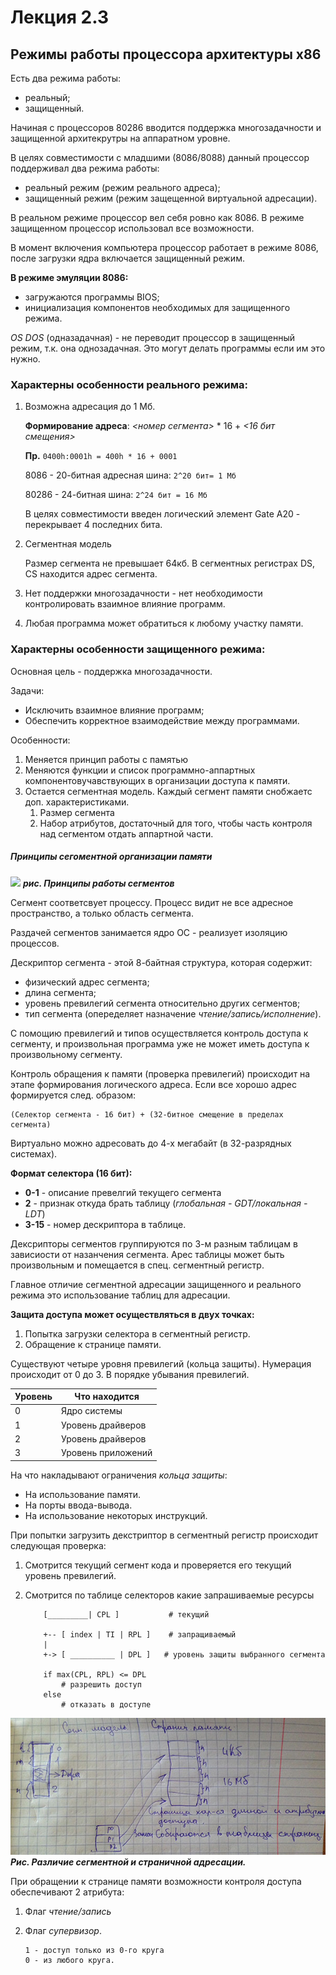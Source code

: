 # Лекция 2.3

## Режимы работы процессора архитектуры x86

Есть два режима работы:

- реальный;
- защищенный.

Начиная с процессоров 80286 вводится поддержка многозадачности и защищенной архитекрутры на аппаратном уровне.

В целях совместимости с младшими (8086/8088) данный процессор поддерживал два режима работы:

- реальный режим (режим реального адреса);
- защищенный режим (режим защещенной виртуальной адресации).

В реальном режиме процессор вел себя ровно как 8086. В режиме защищенном процессор использовал все возможности.

В момент включения компьютера процессор работает в режиме 8086, после загрузки ядра включается защищенный режим.

**В режиме эмуляции 8086:**

- загружаются программы BIOS;
- инициализация компонентов необходимых для защищенного режима.

*OS DOS* (одназадачная) - не переводит процессор в защищенный режим, т.к. она однозадачная. Это могут делать программы если им это нужно.

### Характерны особенности реального режима:

1. Возможна адресация до 1 Мб.

	**Формирование адреса**: *<номер сегмента>* * 16 + *<16 бит смещения>*
	
	**Пр.** `0400h:0001h = 400h * 16 + 0001`
	
	8086 - 20-битная адресная шина: `2^20 бит= 1 Мб`
	
	80286 - 24-битная шина: `2^24 бит = 16 Мб`
	
	В целях совместимости введен логический элемент Gate A20 - перекрывает 4 	последних бита.
	
	
2. Сегментная модель

	Размер сегмента не превышает 64кб. В сегментных регистрах DS, CS находится адрес сегмента.

3. Нет поддержки многозадачности - нет необходимости контролировать взаимное влияние программ.

4. Любая программа может обратиться к любому участку памяти.

### Характерны особенности защищенного режима:

Основная цель - поддержка многозадачности.

Задачи:

 - Исключить взаимное влияние программ;
 - Обеспечить корректное взаимодействие между программами.

Особенности:
 
1. Меняется принцип работы с памятью
2. Меняются функции и список программно-аппартных компонентовучавствующих в организации доступа к памяти.
3. Остается сегментная модель. Каждый сегмент памяти снобжаетс доп. характеристиками.
	1. Размер сегмента
	2. Набор атрибутов, достаточный для того, чтобы часть контроля над сегментом отдать аппартной части.
	
##### Принципы сегоментной организации памяти

![
](images/l2-3-1.jpg)
***рис. Принципы работы сегментов***

Сегмент соответсвует процессу. Процесс видит не все адресное пространство, а только область сегмента.

Раздачей сегментов занимается ядро ОС - реализует изоляцию процессов.

Дескриптор сегмента - этой 8-байтная структура, которая содержит:

- физический адрес сегмента;
- длина сегмента;
- уровень превилегий сегмента относительно других сегментов;
- тип сегмента (опеределяет назначение *чтение/запись/исполнение*).

С помощию превилегий и типов осуществляется контроль доступа к сегменту, и произвольная программа уже не может иметь доступа к произвольному сегменту.

Контроль обращения к памяти (проверка превилегий) происходит на этапе формирования логического адреса. Если все хорошо адрес формируется след. образом:

```
(Селектор сегмента - 16 бит) + (32-битное смещение в пределах сегмента)
```

Виртуально можно адресовать до 4-х мегабайт (в 32-разрядных системах).

**Формат селектора (16 бит):**

- **0-1** - описание превелгий текущего сегмента
- **2** - признак откуда брать таблицу (*глобальная - GDT/локальная - LDT*)
- **3-15** - номер дескриптора в таблице.

Дексрипторы сегментов группируются по 3-м разным таблицам в зависиости от назанчения сегмента. Арес таблицы может быть произвольным и помещается в спец. сегментный регистр.

Главное отличие сегментной адресации защищенного и реального режима это использование таблиц для адресации.

**Защита доступа может осуществляться в двух точках:**

1. Попытка загрузки селектора в сегментный регистр.
2. Обращение к странице памяти.

Существуют четыре уровня превилегий (кольца защиты). Нумерация происходит от 0 до 3. В порядке убывания превилегий.

Уровень | Что находится 
--- | ---
0 | Ядро системы
1 | Уровень драйверов
2 | Уровень драйверов
3 | Уровень приложений


На что накладывают ограничения *кольца защиты*:

- На использование памяти.
- На порты ввода-вывода.
- На использование некоторых инструкций.

При попытки загрузить декстриптор в сегментный регистр происходит следующая проверка:

1. Смотрится текущий сегмент кода и проверяется его текущий уровень превилегий.
2. Смотрится по таблице селекторов какие запрашиваемые ресурсы

	
	```
		[_________| CPL ] 			# текущий
		
		+-- [ index | TI | RPL ]	# запращиваемый
		|
		+-> [ __________ | DPL ]   # уровень защиты выбранного сегмента
		
		if max(CPL, RPL) <= DPL
			# разрешить доступ
		else 
			# отказать в доступе
	```

![image](images/l2-3-2.jpg)
***Рис. Различие сегментной и страничной адресации.***

При обращении к странице памяти возможности контроля доступа обеспечивают 2 атрибута:

1. Флаг *чтение/запись*
2. Флаг *супервизор*. 

	```
	1 - доступ только из 0-го круга
	0 - из любого круга.
	```









